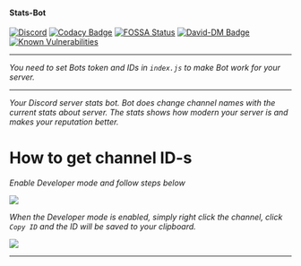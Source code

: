 #### Stats-Bot
[![Discord](https://discordapp.com/api/guilds/462966890801790998/widget.png)](https://discord.gg/g4XxyP7)
[![Codacy Badge](https://api.codacy.com/project/badge/Grade/2fb1a80eede84d149412d61d4d7052ae)](https://github.com/dpprdev/statsbot)
[![FOSSA Status](https://app.fossa.io/api/projects/git%2Bgithub.com%2Fdpprdev%2Fstatsbot.svg?type=shield)](https://github.com/dpprdev/statsbot)
[![David-DM Badge](https://david-dm.org/dpprdev/npm-statsbot.svg)](https://david-dm.org/dpprdev/npm-statsbot)
[![Known Vulnerabilities](https://snyk.io/test/github/dpprdev/npm-statsbot/badge.svg?targetFile=package.json)](https://snyk.io/test/github/dpprdev/npm-statsbot?targetFile=package.json)

<hr>

*You need to set Bots token and IDs in `index.js` to make Bot work for your server.*

<hr>

*Your Discord server stats bot. Bot does change channel names with the current stats about server. The stats shows how modern your server is and makes your reputation better.*

# How to get channel ID-s

*Enable Developer mode and follow steps below*

<img src="https://chat.is-going-to-rickroll.me/i/WoeNL1XOK4Q.gif"/>

*When the Developer mode is enabled, simply right click the channel, click `Copy ID` and the ID will be saved to your clipboard.*

<img src="https://chat.is-going-to-rickroll.me/i/-p66Ed3ibyM.gif"/>

<hr>
